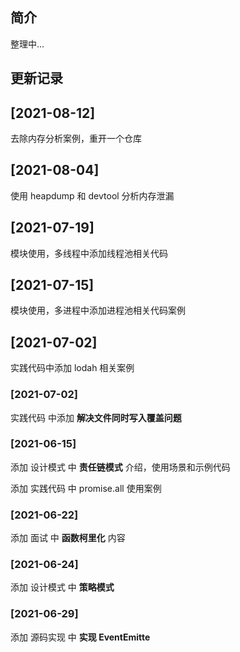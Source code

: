 ## 简介

整理中...

## 更新记录

## [2021-08-12]

去除内存分析案例，重开一个仓库

## [2021-08-04]

使用 heapdump 和 devtool 分析内存泄漏

## [2021-07-19]

模块使用，多线程中添加线程池相关代码

## [2021-07-15]

模块使用，多进程中添加进程池相关代码案例

## [2021-07-02]

实践代码中添加 lodah 相关案例

### [2021-07-02]

实践代码 中添加 **解决文件同时写入覆盖问题**

### [2021-06-15]

添加 设计模式 中 **责任链模式** 介绍，使用场景和示例代码

添加 实践代码 中 promise.all 使用案例

### [2021-06-22]

添加 面试 中 **函数柯里化** 内容

### [2021-06-24]

添加 设计模式 中 **策略模式**

### [2021-06-29]

添加 源码实现 中 **实现 EventEmitte**
